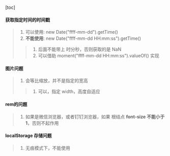 <script src='/笔记/see/index.js'></script>
[toc]

#### 获取指定时间的时间戳
> 1. 可以使用: new Date("ffff-mm-dd").getTime()
> 2. **不能使用**: new Date("ffff-mm-dd HH:mm:ss").getTime()
>> 1. 后面不能带上 时分秒，否则获取的是 NaN
>> 2. 可以借助 moment("ffff-mm-dd HH:mm:ss").valueOf() 实现



#### 图片问题
> 1. 会等比缩放，并不是指定的宽高
>> 1. 可以，指定 width，高度自适应



#### rem的问题
> 1. 如果是微信浏览器，或者钉钉浏览器，如果
根结点 **font-size 不能小于 1**，否则不起作用



#### localStorage 存储问题
> 1. 无痕模式下，不能使用